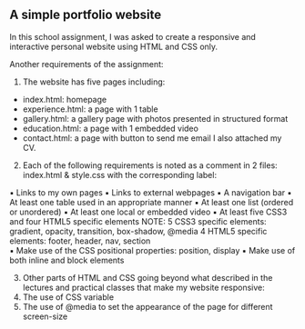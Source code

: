 ## A simple portfolio website

In this school assignment, I was asked to create a responsive and interactive personal website using HTML and CSS only. 

Another requirements of the assignment:

1. The website has five pages including:
- index.html: homepage
- experience.html: a page with 1 table
- gallery.html: a gallery page with photos presented in structured format
- education.html: a page with 1 embedded video
- contact.html: a page with button to send me email
I also attached my CV.


2. Each of the following requirements is noted as a comment in 2 files: index.html & style.css with the corresponding label:

▪ Links to my own pages 
▪ Links to external webpages
▪ A navigation bar
▪ At least one table used in an appropriate manner
▪ At least one list (ordered or unordered)
▪ At least one local or embedded video
▪ At least five CSS3 and four HTML5 specific elements 
    NOTE:
        5 CSS3 specific elements: gradient, opacity, transition, box-shadow, @media
        4 HTML5 specific elements: footer, header, nav, section          
▪ Make use of the CSS positional properties: position, display
▪ Make use of both inline and block elements


3. Other parts of HTML and CSS going beyond what described in the lectures and practical classes that make my website responsive:
1. The use of CSS variable
2. The use of @media to set the appearance of the page for different screen-size
